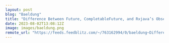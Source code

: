```yaml
---
layout: post
blog: "Baeldung"
title: "Difference Between Future, CompletableFuture, and Rxjava’s Observable"
date: 2023-08-02T13:08:12Z
image: images/baeldung.png
remote_url: "https://feeds.feedblitz.com/~/763162994/0/baeldung~Difference-Between-Future-CompletableFuture-and-Rxjava%e2%80%99s-Observable"
---
```

